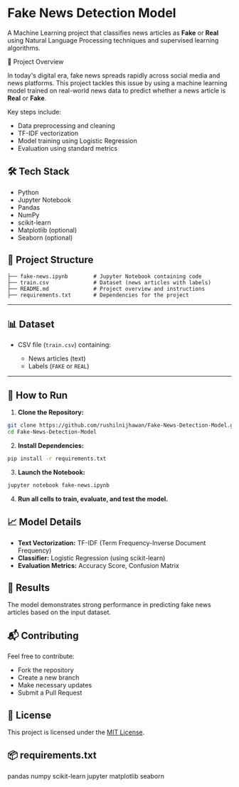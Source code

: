 # Fake News Detection Model

A Machine Learning project that classifies news articles as **Fake** or **Real** using Natural Language Processing techniques and supervised learning algorithms.

📌 Project Overview

In today's digital era, fake news spreads rapidly across social media and news platforms. This project tackles this issue by using a machine learning model trained on real-world news data to predict whether a news article is **Real** or **Fake**.

Key steps include:

* Data preprocessing and cleaning
* TF-IDF vectorization
* Model training using Logistic Regression
* Evaluation using standard metrics

## 🛠️ Tech Stack

* Python
* Jupyter Notebook
* Pandas
* NumPy
* scikit-learn
* Matplotlib (optional)
* Seaborn (optional)

## 📂 Project Structure

```
├── fake-news.ipynb        # Jupyter Notebook containing code
├── train.csv              # Dataset (news articles with labels)
├── README.md              # Project overview and instructions
├── requirements.txt       # Dependencies for the project
```

---

## 📊 Dataset

* CSV file (`train.csv`) containing:

  * News articles (text)
  * Labels (`FAKE` or `REAL`)

---

## 🚀 How to Run

1. **Clone the Repository:**

```bash
git clone https://github.com/rushilnijhawan/Fake-News-Detection-Model.git
cd Fake-News-Detection-Model
```

2. **Install Dependencies:**

```bash
pip install -r requirements.txt
```

3. **Launch the Notebook:**

```bash
jupyter notebook fake-news.ipynb
```

4. **Run all cells to train, evaluate, and test the model.**

## 📈 Model Details

* **Text Vectorization:** TF-IDF (Term Frequency-Inverse Document Frequency)
* **Classifier:** Logistic Regression (using scikit-learn)
* **Evaluation Metrics:** Accuracy Score, Confusion Matrix

## 📑 Results

The model demonstrates strong performance in predicting fake news articles based on the input dataset.

## 📬 Contributing

Feel free to contribute:

* Fork the repository
* Create a new branch
* Make necessary updates
* Submit a Pull Request

## 📄 License

This project is licensed under the [MIT License](LICENSE).

## 📦 requirements.txt

pandas
numpy
scikit-learn
jupyter
matplotlib
seaborn

